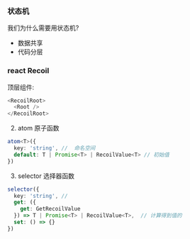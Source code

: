 ### 状态机

我们为什么需要用状态机?

- 数据共享
- 代码分层

### react Recoil 

顶层组件:

```ts
<RecoilRoot>
  <Root />
</RecoilRoot>
```

2.  atom 原子函数
 
```ts
atom<T>({
  key: 'string', //  命名空间
  default: T | Promise<T> | RecoilValue<T> // 初始值 
})
```

3. selector 选择器函数

```ts
selector({
  key: 'string', // 
  get: ({
    get: GetRecoilValue
  }) => T | Promise<T> | RecoilValue<T>,  // 计算得到值的
  set: () => {}
})
```